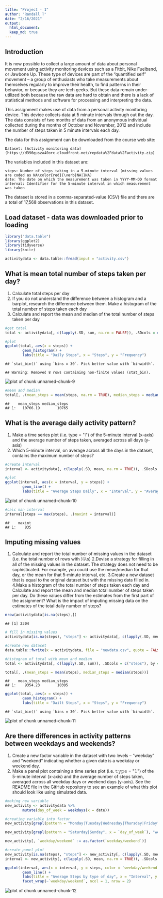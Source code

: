 ```yaml
---
title: "Project - 1"
author: "Randall T"
date: "2/16/2021"
output:
  html_document:
  keep_md: true
---
```




## Introduction

It is now possible to collect a large amount of data about personal movement using activity monitoring devices such as a Fitbit, Nike Fuelband, or Jawbone Up. These type of devices are part of the “quantified self” movement – a group of enthusiasts who take measurements about themselves regularly to improve their health, to find patterns in their behavior, or because they are tech geeks. But these data remain under-utilized both because the raw data are hard to obtain and there is a lack of statistical methods and software for processing and interpreting the data.

This assignment makes use of data from a personal activity monitoring device. This device collects data at 5 minute intervals through out the day. The data consists of two months of data from an anonymous individual collected during the months of October and November, 2012 and include the number of steps taken in 5 minute intervals each day.

The data for this assignment can be downloaded from the course web site:

    Dataset: [Activity monitoring data](https://d396qusza40orc.cloudfront.net/repdata%2Fdata%2Factivity.zip)

The variables included in this dataset are:

    steps: Number of steps taking in a 5-minute interval (missing values are coded as NA\color{red}{\verb|NA|}NA)
    date: The date on which the measurement was taken in YYYY-MM-DD format
    interval: Identifier for the 5-minute interval in which measurement was taken

The dataset is stored in a comma-separated-value (CSV) file and there are a total of 17,568 observations in this dataset.

## Load dataset - data was downloaded prior to loading

```r
library("data.table")
library(ggplot2)
library(tidyverse)
library(knitr)

activitydata <- data.table::fread(input = "activity.csv")
```

## What is mean total number of steps taken per day?

1. Calculate total steps per day
2. If you do not understand the difference between a histogram and a barplot, research the difference between them. Make a histogram of the total number of steps taken each day
3. Calculate and report the mean and median of the total number of steps taken per day

```r
#get total
total <- activitydata[, c(lapply(.SD, sum, na.rm = FALSE)), .SDcols = c("steps"), by = .(date)]

#plot
ggplot(total, aes(x = steps)) +
        geom_histogram() +
        labs(title = "Daily Steps", x = "Steps", y = "Frequency")
```

```
## `stat_bin()` using `bins = 30`. Pick better value with `binwidth`.
```

```
## Warning: Removed 8 rows containing non-finite values (stat_bin).
```

![plot of chunk unnamed-chunk-9](figure/unnamed-chunk-9-1.png)

```r
#mean and median
total[, .(mean_steps = mean(steps, na.rm = TRUE), median_steps = median(steps, na.rm = TRUE))]
```

```
##    mean_steps median_steps
## 1:   10766.19        10765
```

## What is the average daily activity pattern?

1. Make a time series plot (i.e. type = "l") of the 5-minute interval (x-axis) and the average number of steps taken, averaged across all days (y-axis)
2. Which 5-minute interval, on average across all the days in the dataset, contains the maximum number of steps?

```r
#create interval
interval <- activitydata[, c(lapply(.SD, mean, na.rm = TRUE)), .SDcols = c("steps"), by = .(interval)]

#plot
ggplot(interval, aes(x = interval, y = steps)) +
        geom_line() +
        labs(title = "Average Steps Daily", x = "Interval", y = "Average Steps per day")
```

![plot of chunk unnamed-chunk-10](figure/unnamed-chunk-10-1.png)

```r
#calc man interval
interval[steps == max(steps), .(maxint = interval)]
```

```
##    maxint
## 1:    835
```

## Imputing missing values

1. Calculate and report the total number of missing values in the dataset (i.e. the total number of rows with 𝙽𝙰s)
2.Devise a strategy for filling in all of the missing values in the dataset. The strategy does not need to be sophisticated. For example, you could use the mean/median for that day, or the mean for that 5-minute interval, etc.
3.Create a new dataset that is equal to the original dataset but with the missing data filled in.
4.Make a histogram of the total number of steps taken each day and Calculate and report the mean and median total number of steps taken per day. Do these values differ from the estimates from the first part of the assignment? What is the impact of imputing missing data on the estimates of the total daily number of steps?


```r
nrow(activitydata[is.na(steps),])
```

```
## [1] 2304
```

```r
# fill in missing values
activitydata[is.na(steps), "steps"] <- activitydata[, c(lapply(.SD, median, na.rm = TRUE)), .SDcols = c("steps")]

#create new dataset
data.table::fwrite(x = activitydata, file = "newdata.csv", quote = FALSE)

#histogram of total with mean and median
total <- activitydata[, c(lapply(.SD, sum)), .SDcols = c("steps"), by = .(date)]

total[, .(mean_steps = mean(steps), median_steps = median(steps))]
```

```
##    mean_steps median_steps
## 1:    9354.23        10395
```

```r
ggplot(total, aes(x = steps)) +
        geom_histogram() +
        labs(title = "Dailt Steps", x = "Steps", y = "Frequency")
```

```
## `stat_bin()` using `bins = 30`. Pick better value with `binwidth`.
```

![plot of chunk unnamed-chunk-11](figure/unnamed-chunk-11-1.png)

## Are there differences in activity patterns between weekdays and weekends?

1. Create a new factor variable in the dataset with two levels – “weekday” and “weekend” indicating whether a given date is a weekday or weekend day.
2. Make a panel plot containing a time series plot (i.e. 𝚝𝚢𝚙𝚎 = "𝚕") of the 5-minute interval (x-axis) and the average number of steps taken, averaged across all weekday days or weekend days (y-axis). See the README file in the GitHub repository to see an example of what this plot should look like using simulated data.



```r
#making new variable
new_activity <- activitydata %>%
        mutate(day_of_week = weekdays(x = date))

#creating variable into factor
new_activity[grepl(pattern = "Monday|Tuesday|Wednesday|Thursday|Friday", x = `day_of_week`), "weekday/weekend"] <- "weekday"

new_activity[grepl(pattern = "Saturday|Sunday", x = `day_of_week`), "weekday/weekend"] <- "weekend"

new_activity[, `weekday/weekend` := as.factor(`weekday/weekend`)]       

#create panel plot                
new_activity[is.na(steps), "steps"] <- new_activity[, c(lapply(.SD, median, na.rm = TRUE)), .SDcols = c("steps")]        
interval <- new_activity[, c(lapply(.SD, mean, na.rm = TRUE)), .SDcols = c("steps"), by = .(interval, `weekday/weekend`)] 

ggplot(interval, aes(x = interval, y = steps, color = `weekday/weekend`)) +
        geom_line() +
        labs(title = "Average Steps by type of day", x = "Interval", y = "# of Steps") +
        facet_wrap(~`weekday/weekend`, ncol = 1, nrow = 2)
```

![plot of chunk unnamed-chunk-12](figure/unnamed-chunk-12-1.png)

